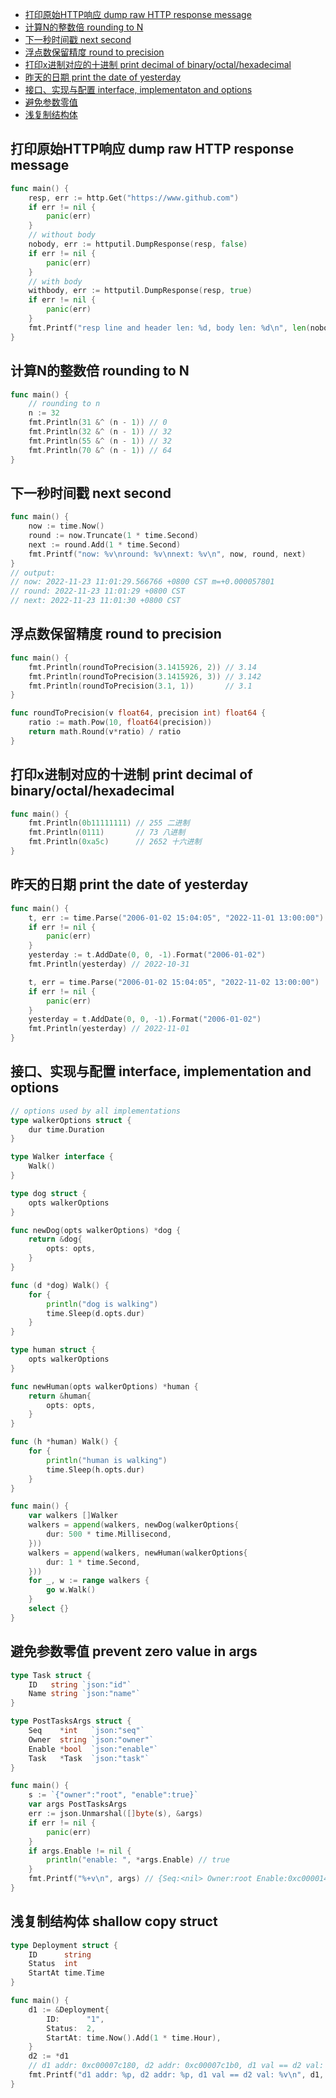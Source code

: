 - [打印原始HTTP响应 dump raw HTTP response message](#打印原始http响应-dump-raw-http-response-message)
- [计算N的整数倍 rounding to N](#计算n的整数倍-rounding-to-n)
- [下一秒时间戳 next second](#下一秒时间戳-next-second)
- [浮点数保留精度 round to precision](#浮点数保留精度-round-to-precision)
- [打印x进制对应的十进制 print decimal of binary/octal/hexadecimal](#打印x进制对应的十进制-print-decimal-of-binaryoctalhexadecimal)
- [昨天的日期 print the date of yesterday](#昨天的日期-print-the-date-of-yesterday)
- [接口、实现与配置 interface, implementaton and options](#接口实现与配置-interface-implementation-and-options)
- [避免参数零值](#避免参数零值-prevent-zero-value-in-args)
- [浅复制结构体](#浅复制结构体-shallow-copy-struct)


## 打印原始HTTP响应 dump raw HTTP response message

```go
func main() {
	resp, err := http.Get("https://www.github.com")
	if err != nil {
		panic(err)
	}
	// without body
	nobody, err := httputil.DumpResponse(resp, false)
	if err != nil {
		panic(err)
	}
	// with body
	withbody, err := httputil.DumpResponse(resp, true)
	if err != nil {
		panic(err)
	}
	fmt.Printf("resp line and header len: %d, body len: %d\n", len(nobody), len(withbody))
}
```

## 计算N的整数倍 rounding to N

```go
func main() {
	// rounding to n
	n := 32
	fmt.Println(31 &^ (n - 1)) // 0
	fmt.Println(32 &^ (n - 1)) // 32
	fmt.Println(55 &^ (n - 1)) // 32
	fmt.Println(70 &^ (n - 1)) // 64
}
```

## 下一秒时间戳 next second

```go
func main() {
	now := time.Now()
	round := now.Truncate(1 * time.Second)
	next := round.Add(1 * time.Second)
	fmt.Printf("now: %v\nround: %v\nnext: %v\n", now, round, next)
}
// output:
// now: 2022-11-23 11:01:29.566766 +0800 CST m=+0.000057801
// round: 2022-11-23 11:01:29 +0800 CST
// next: 2022-11-23 11:01:30 +0800 CST
```

## 浮点数保留精度 round to precision

```go
func main() {
	fmt.Println(roundToPrecision(3.1415926, 2)) // 3.14
	fmt.Println(roundToPrecision(3.1415926, 3)) // 3.142
	fmt.Println(roundToPrecision(3.1, 1))       // 3.1
}

func roundToPrecision(v float64, precision int) float64 {
	ratio := math.Pow(10, float64(precision))
	return math.Round(v*ratio) / ratio
}
```

## 打印x进制对应的十进制 print decimal of binary/octal/hexadecimal

```go
func main() {
	fmt.Println(0b11111111) // 255 二进制
	fmt.Println(0111)       // 73 八进制
	fmt.Println(0xa5c)      // 2652 十六进制
}
```

## 昨天的日期 print the date of yesterday

```go
func main() {
	t, err := time.Parse("2006-01-02 15:04:05", "2022-11-01 13:00:00")
	if err != nil {
		panic(err)
	}
	yesterday := t.AddDate(0, 0, -1).Format("2006-01-02")
	fmt.Println(yesterday) // 2022-10-31

	t, err = time.Parse("2006-01-02 15:04:05", "2022-11-02 13:00:00")
	if err != nil {
		panic(err)
	}
	yesterday = t.AddDate(0, 0, -1).Format("2006-01-02")
	fmt.Println(yesterday) // 2022-11-01
}
```

## 接口、实现与配置 interface, implementation and options

```go
// options used by all implementations
type walkerOptions struct {
	dur time.Duration
}

type Walker interface {
	Walk()
}

type dog struct {
	opts walkerOptions
}

func newDog(opts walkerOptions) *dog {
	return &dog{
		opts: opts,
	}
}

func (d *dog) Walk() {
	for {
		println("dog is walking")
		time.Sleep(d.opts.dur)
	}
}

type human struct {
	opts walkerOptions
}

func newHuman(opts walkerOptions) *human {
	return &human{
		opts: opts,
	}
}

func (h *human) Walk() {
	for {
		println("human is walking")
		time.Sleep(h.opts.dur)
	}
}

func main() {
	var walkers []Walker
	walkers = append(walkers, newDog(walkerOptions{
		dur: 500 * time.Millisecond,
	}))
	walkers = append(walkers, newHuman(walkerOptions{
		dur: 1 * time.Second,
	}))
	for _, w := range walkers {
		go w.Walk()
	}
	select {}
}
```

## 避免参数零值 prevent zero value in args

```go
type Task struct {
	ID   string `json:"id"`
	Name string `json:"name"`
}

type PostTasksArgs struct {
	Seq    *int   `json:"seq"`
	Owner  string `json:"owner"`
	Enable *bool  `json:"enable"`
	Task   *Task  `json:"task"`
}

func main() {
	s := `{"owner":"root", "enable":true}`
	var args PostTasksArgs
	err := json.Unmarshal([]byte(s), &args)
	if err != nil {
		panic(err)
	}
	if args.Enable != nil {
		println("enable: ", *args.Enable) // true
	}
	fmt.Printf("%+v\n", args) // {Seq:<nil> Owner:root Enable:0xc00001428c Task:<nil>}
}

```

## 浅复制结构体 shallow copy struct

```go
type Deployment struct {
	ID      string
	Status  int
	StartAt time.Time
}

func main() {
	d1 := &Deployment{
		ID:      "1",
		Status:  2,
		StartAt: time.Now().Add(1 * time.Hour),
	}
	d2 := *d1
	// d1 addr: 0xc00007c180, d2 addr: 0xc00007c1b0, d1 val == d2 val: true
	fmt.Printf("d1 addr: %p, d2 addr: %p, d1 val == d2 val: %v\n", d1, &d2, *d1 == d2)
}
```